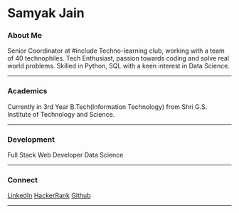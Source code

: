 # Samyak Jain

### About Me

Senior Coordinator at #include Techno-learning club, working with a team of 40 technophiles.
Tech Enthusiast, passion towards coding and solve real world problems. Skilled in Python, SQL with a keen interest in Data Science.

----

### Academics

Currently in 3rd Year B.Tech(Information Technology) from Shri G.S. Institute of Technology and Science.



-----

### Development


Full Stack Web Developer
Data Science


-----


### Connect 

[LinkedIn](https://www.linkedin.com/in/samyak-jain-5ba149160/)
[HackerRank](https://www.hackerrank.com/Samyak2607)
[Github](https://github.com/Samyak2607)

-----
